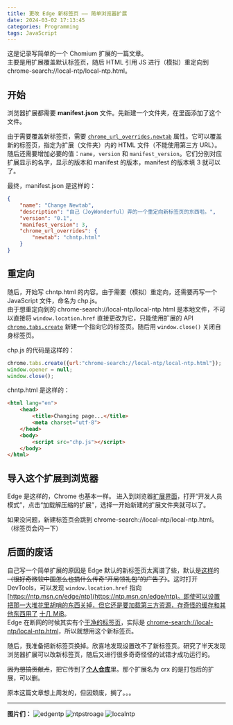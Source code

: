 ```yaml
---
title: 更改 Edge 新标签页 —— 简单浏览器扩展
date: 2024-03-02 17:13:45
categories: Programming
tags: JavaScript
---
```


这是记录写简单的一个 Chomium 扩展的一篇文章。  
主要是用扩展覆盖默认标签页，随后 HTML 引用 JS 进行（模拟）重定向到 chrome-search://local-ntp/local-ntp.html。

## 开始
浏览器扩展都需要 **manifest.json** 文件。先新建一个文件夹，在里面添加了这个文件。

由于需要覆盖新标签页，需要 [`chrome_url_overrides.newtab`](https://developer.mozilla.org/en-US/docs/Mozilla/Add-ons/WebExtensions/manifest.json/chrome_url_overrides) 属性。它可以覆盖新的标签页，指定为扩展（文件夹）内的 HTML 文件（不能使用第三方 URL）。  
随后还需要增加必要的值：`name`，`version` 和 `manifest_version`。它们分别对应扩展显示的名字，显示的版本和 manifest 的版本，manifest 的版本填 3 就可以了。

<!--more-->

最终，manifest.json 是这样的：

```json
{
    "name": "Change Newtab",
    "description": "自己（JoyWonderful）弄的一个重定向新标签页的东西啦。",
    "version": "0.1",
    "manifest_version": 3,
    "chrome_url_overrides": {
        "newtab": "chntp.html"
    }
}
```

## 重定向
随后，开始写 chntp.html 的内容。由于需要（模拟）重定向，还需要再写一个 JavaScript 文件，命名为 chp.js。  
由于想重定向到的 chrome-search://local-ntp/local-ntp.html 是本地文件，不可以直接将 `window.location.href` 直接更改为它，只能使用扩展的 API [`chrome.tabs.create`](https://developer.mozilla.org/en-US/docs/Mozilla/Add-ons/WebExtensions/API/tabs/create) 新建一个指向它的标签页。随后用 `window.close()` 关闭自身标签页。

chp.js 的代码是这样的：

```javascript
chrome.tabs.create({url:"chrome-search://local-ntp/local-ntp.html"});
window.opener = null;
window.close();
```

chntp.html 是这样的：

```html
<html lang="en">
    <head>
        <title>Changing page...</title>
        <meta charset="utf-8">
    </head>
    <body>
        <script src="chp.js"></script>
    </body>
</html>
```

## 导入这个扩展到浏览器
Edge 是这样的，Chrome 也基本一样。
进入到浏览器[扩展界面](about:extensions)，打开“开发人员模式”，点击“加载解压缩的扩展”，选择一开始新建的扩展文件夹就可以了。

如果没问题，新建标签页会跳到 chrome-search://local-ntp/local-ntp.html。（标签页会闪一下）

## 后面的废话
自己写一个简单扩展的原因是 Edge 默认的新标签页太离谱了些，默认是[这样](#edgentp)的<del>（很好奇微软中国怎么也搞什么传奇“开局领礼包”的广告了）</del>。这时打开 DevTools，可以发现 `window.location.href` 指向 [https://ntp.msn.cn/edge/ntp](https://ntp.msn.cn/edge/ntp)。即使可以设置把那一大堆花里胡哨的东西关掉，但它还是要加载第三方资源，存奇怪的缓存和其他东西用了 [十几 MiB](#ntpstroage)。  
Edge 在断网的时候其实有个[干净的标签页](#localntp)，实际是 [chrome-search://local-ntp/local-ntp.html](chrome-search://local-ntp/local-ntp.html)，所以就想用这个新标签页。

随后，我准备把新标签页换掉。欣喜地发现设置改不了新标签页。研究了半天发现浏览器扩展可以改新标签页，随后又进行很多奇奇怪怪的试错才成功运行的。

~~因为想搞贡献点~~，把它传到了[**个人仓库**](https://github.com/JoyWonderful/JoyWonderful/tree/main/change-ntp)里。那个扩展名为 crx 的是打包后的扩展，可以删。

原本这篇文章想上周发的，但因颓废，搁了。。。

<hr>

**图片们：**
<img src="https://s11.ax1x.com/2024/02/25/pFanNbn.jpg" alt="edgentp" id="edgentp" loading="lazy">
<img src="https://s11.ax1x.com/2024/03/02/pF04Xcj.png" alt="ntpstroage" id="ntpstroage" loading="lazy">
<img src="https://s11.ax1x.com/2024/03/02/pF0oghT.png" alt="localntp" id="localntp" loading="lazy">